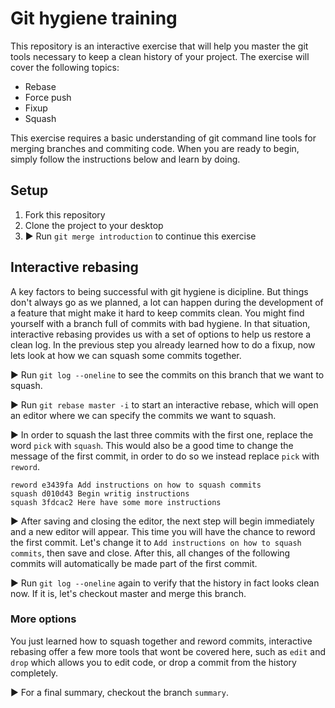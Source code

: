 # Git hygiene training

This repository is an interactive exercise that will help you master the git tools necessary to keep a clean history of your project. The exercise will cover the following topics:
- Rebase
- Force push
- Fixup
- Squash

This exercise requires a basic understanding of git command line tools for merging branches and commiting code. When you are ready to begin, simply follow the instructions below and learn by doing.

## Setup

  1. Fork this repository
  2. Clone the project to your desktop
  3. ▶️ Run `git merge introduction` to continue this exercise

## Interactive rebasing

A key factors to being successful with git hygiene is dicipline. But things don't always go as we planned, a lot can happen during the development of a feature that might make it hard to keep commits clean. You might find yourself with a branch full of commits with bad hygiene. In that situation, interactive rebasing provides us with a set of options to help us restore a clean log. In the previous step you already learned how to do a fixup, now lets look at how we can squash some commits together.

▶️ Run `git log --oneline` to see the commits on this branch that we want to squash.

▶️ Run `git rebase master -i` to start an interactive rebase, which will open an editor where we can specify the commits we want to squash.

▶️ In order to squash the last three commits with the first one, replace the word `pick` with `squash`. This would also be a good time to change the message of the first commit, in order to do so we instead replace `pick` with `reword`.
  ```
  reword e3439fa Add instructions on how to squash commits
  squash d010d43 Begin writig instructions
  squash 3fdcac2 Here have some more instructions
  ```

▶️ After saving and closing the editor, the next step will begin immediately and a new editor will appear. This time you will have the chance to reword the first commit. Let's change it to `Add instructions on how to squash commits`, then save and close. After this, all changes of the following commits will automatically be made part of the first commit.

▶️ Run `git log --oneline` again to verify that the history in fact looks clean now. If it is, let's checkout master and merge this branch.

### More options
You just learned how to squash together and reword commits, interactive rebasing offer a few more tools that wont be covered here, such as `edit` and `drop` which allows you to edit code, or drop a commit from the history completely.

▶️ For a final summary, checkout the branch `summary`.